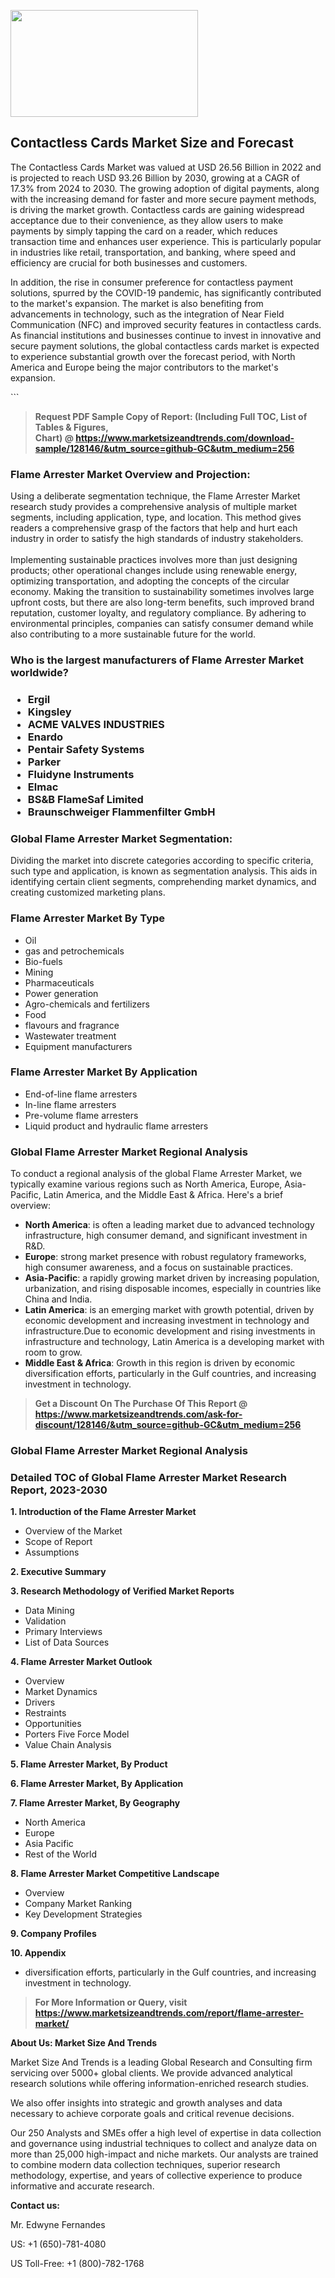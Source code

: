 <p><img class="alignnone size-medium wp-image-20088" src="https://ffe5etoiles.com/wp-content/uploads/2024/12/MST1-300x171.png" alt="" width="300" height="171" /></p><h2>Contactless Cards Market Size and Forecast</h2><p>The Contactless Cards Market was valued at USD 26.56 Billion in 2022 and is projected to reach USD 93.26 Billion by 2030, growing at a CAGR of 17.3% from 2024 to 2030. The growing adoption of digital payments, along with the increasing demand for faster and more secure payment methods, is driving the market growth. Contactless cards are gaining widespread acceptance due to their convenience, as they allow users to make payments by simply tapping the card on a reader, which reduces transaction time and enhances user experience. This is particularly popular in industries like retail, transportation, and banking, where speed and efficiency are crucial for both businesses and customers.</p><p>In addition, the rise in consumer preference for contactless payment solutions, spurred by the COVID-19 pandemic, has significantly contributed to the market's expansion. The market is also benefiting from advancements in technology, such as the integration of Near Field Communication (NFC) and improved security features in contactless cards. As financial institutions and businesses continue to invest in innovative and secure payment solutions, the global contactless cards market is expected to experience substantial growth over the forecast period, with North America and Europe being the major contributors to the market's expansion.</p>```</p><blockquote id="" class=""><strong>Request PDF Sample Copy of Report: (Including Full TOC, List of Tables &amp; Figures, Chart)&nbsp;@&nbsp;<strong><a href="https://www.marketsizeandtrends.com/download-sample/128146/&utm_source=github-GC&utm_medium=256" target="_blank">https://www.marketsizeandtrends.com/download-sample/128146/&utm_source=github-GC&utm_medium=256</a></strong></strong></blockquote><h3 id="" class="">Flame Arrester Market&nbsp;Overview and Projection:</h3><p id="" class="">Using a deliberate segmentation technique, the Flame Arrester Market research study provides a comprehensive analysis of multiple market segments, including application, type, and location. This method gives readers a comprehensive grasp of the factors that help and hurt each industry in order to satisfy the high standards of industry stakeholders. <br /> <br />Implementing sustainable practices involves more than just designing products; other operational changes include using renewable energy, optimizing transportation, and adopting the concepts of the circular economy. Making the transition to sustainability sometimes involves large upfront costs, but there are also long-term benefits, such improved brand reputation, customer loyalty, and regulatory compliance. By adhering to environmental principles, companies can satisfy consumer demand while also contributing to a more sustainable future for the world.</p><h3 id="" class="">Who is the largest manufacturers of&nbsp;Flame Arrester Market worldwide?</h3><h3 class=""><p><ul><li>Ergil </li><li> Kingsley </li><li> ACME VALVES INDUSTRIES </li><li> Enardo </li><li> Pentair Safety Systems </li><li> Parker </li><li> Fluidyne Instruments </li><li> Elmac </li><li> BS&B FlameSaf Limited </li><li> Braunschweiger Flammenfilter GmbH</li></ul></p></h3><h3 id="" class="">Global&nbsp;Flame Arrester Market Segmentation:</h3><p id="" class="">Dividing the market into discrete categories according to specific criteria, such type and application, is known as segmentation analysis. This aids in identifying certain client segments, comprehending market dynamics, and creating customized marketing plans.</p><h3 id="" class="">Flame Arrester Market&nbsp;By Type</h3><p><p><ul><li>Oil</li><li> gas and petrochemicals</li><li> Bio-fuels</li><li> Mining</li><li> Pharmaceuticals</li><li> Power generation</li><li> Agro-chemicals and fertilizers</li><li> Food</li><li> flavours and fragrance</li><li> Wastewater treatment</li><li> Equipment manufacturers</p></li></ul></p></p><h3 id="" class="">Flame Arrester Market&nbsp;By Application</h3><p class=""><p><ul><li>End-of-line flame arresters</li><li> In-line flame arresters</li><li> Pre-volume flame arresters</li><li> Liquid product and hydraulic flame arresters</li></ul></p></p><h3 id="" class="">Global Flame Arrester Market Regional Analysis</h3><p id="" class="">To conduct a regional analysis of the global Flame Arrester Market, we typically examine various regions such as North America, Europe, Asia-Pacific, Latin America, and the Middle East &amp; Africa. Here's a brief overview:</p><ul><li><strong>North America</strong>: is often a leading market due to advanced technology infrastructure, high consumer demand, and significant investment in R&amp;D.</li><li><strong>Europe</strong>: strong market presence with robust regulatory frameworks, high consumer awareness, and a focus on sustainable practices.</li><li><strong>Asia-Pacific</strong>: a rapidly growing market driven by increasing population, urbanization, and rising disposable incomes, especially in countries like China and India.</li><li><strong>Latin America</strong>: is an emerging market with growth potential, driven by economic development and increasing investment in technology and infrastructure.Due to economic development and rising investments in infrastructure and technology, Latin America is a developing market with room to grow.</li><li><strong>Middle East &amp; Africa</strong>: Growth in this region is driven by economic diversification efforts, particularly in the Gulf countries, and increasing investment in technology.</li></ul><blockquote id="" class=""><strong>Get a Discount On The Purchase Of This Report @ <strong><a href="https://www.marketsizeandtrends.com/ask-for-discount/128146/&utm_source=github-GC&utm_medium=256" target="_blank">https://www.marketsizeandtrends.com/ask-for-discount/128146/&utm_source=github-GC&utm_medium=256</a></strong></strong></blockquote><h3 id="" class="">Global Flame Arrester Market Regional Analysis</h3><h3 id="" class="">Detailed TOC of Global Flame Arrester Market Research Report, 2023-2030</h3><p id="" class=""><strong>1. Introduction of the Flame Arrester Market</strong></p><ul><li>Overview of the Market</li><li>Scope of Report</li><li>Assumptions</li></ul><p id="" class=""><strong>2. Executive Summary</strong></p><p id="" class=""><strong>3. Research Methodology of Verified Market Reports</strong></p><ul><li>Data Mining</li><li>Validation</li><li>Primary Interviews</li><li>List of Data Sources</li></ul><p id="" class=""><strong>4. Flame Arrester Market Outlook</strong></p><ul><li>Overview</li><li>Market Dynamics</li><li>Drivers</li><li>Restraints</li><li>Opportunities</li><li>Porters Five Force Model</li><li>Value Chain Analysis</li></ul><p id="" class=""><strong>5. Flame Arrester Market, By Product</strong></p><p id="" class=""><strong>6. Flame Arrester Market, By Application</strong></p><p id="" class=""><strong>7. Flame Arrester Market, By Geography</strong></p><ul><li>North America</li><li>Europe</li><li>Asia Pacific</li><li>Rest of the World</li></ul><p id="" class=""><strong>8. Flame Arrester Market Competitive Landscape</strong></p><ul><li>Overview</li><li>Company Market Ranking</li><li>Key Development Strategies</li></ul><p id="" class=""><strong>9. Company Profiles</strong></p><p id="" class=""><strong>10. Appendix</strong></p><ul><li>diversification efforts, particularly in the Gulf countries, and increasing investment in technology.</li></ul><blockquote id="" class=""><strong>For More Information or Query, visit <strong><strong><a href="https://www.marketsizeandtrends.com/report/flame-arrester-market/" target="_blank">https://www.marketsizeandtrends.com/report/flame-arrester-market/</a></strong></strong></strong></blockquote><p id="" class=""><strong>About Us: Market Size And Trends</strong></p><p id="" class="">Market Size And Trends is a leading Global Research and Consulting firm servicing over 5000+ global clients. We provide advanced analytical research solutions while offering information-enriched research studies.</p><p id="" class="">We also offer insights into strategic and growth analyses and data necessary to achieve corporate goals and critical revenue decisions.</p><p id="" class="">Our 250 Analysts and SMEs offer a high level of expertise in data collection and governance using industrial techniques to collect and analyze data on more than 25,000 high-impact and niche markets. Our analysts are trained to combine modern data collection techniques, superior research methodology, expertise, and years of collective experience to produce informative and accurate research.</p><p id="" class=""><strong>Contact us:</strong></p><p id="" class="">Mr. Edwyne Fernandes</p><p id="" class="">US: +1 (650)-781-4080</p><p id="" class="">US Toll-Free: +1 (800)-782-1768</p>

